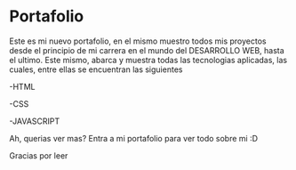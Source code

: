 # Portafolio
Este es mi nuevo portafolio, en el mismo muestro todos mis proyectos desde el principio de mi carrera en el mundo del DESARROLLO WEB, hasta el ultimo.
Este mismo, abarca y muestra todas las tecnologias aplicadas, las cuales, entre ellas se encuentran las siguientes


-HTML

-CSS

-JAVASCRIPT

Ah, querias ver mas? Entra a mi portafolio para ver todo sobre mi :D

Gracias por leer

        
